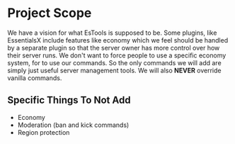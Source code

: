 # Project Scope
We have a vision for what EsTools is supposed to be.
Some plugins, like EssentialsX include features like economy
which we feel should be handled by a separate plugin
so that the server owner has more control over how their server
runs. We don't want to force people to use a specific economy 
system, for to use our commands. So the only commands we will
add are simply just useful server management tools. We will
also **NEVER** override vanilla commands.

## Specific Things To Not Add
- Economy
- Moderation (ban and kick commands)
- Region protection
